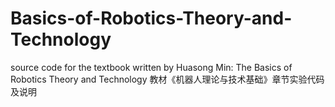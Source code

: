 # Basics-of-Robotics-Theory-and-Technology
source code for the textbook written by Huasong Min: The Basics of Robotics Theory and Technology
教材《机器人理论与技术基础》章节实验代码及说明
